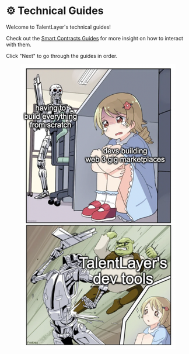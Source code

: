# ⚙ Technical Guides

Welcome to TalentLayer's technical guides!&#x20;

Check out the [Smart Contracts Guides](smart-contracts/) for more insight on how to interact with them.

Click "Next" to go through the guides in order.&#x20;

<figure><img src="../.gitbook/assets/Screen Shot 2022-12-31 at 12.54.45 PM.png" alt=""><figcaption></figcaption></figure>
